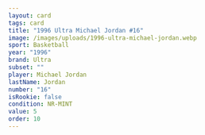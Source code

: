 ```yaml
---
layout: card
tags: card
title: "1996 Ultra Michael Jordan #16"
image: /images/uploads/1996-ultra-michael-jordan.webp
sport: Basketball
year: "1996"
brand: Ultra
subset: ""
player: Michael Jordan
lastName: Jordan
number: "16"
isRookie: false
condition: NR-MINT
value: 5
order: 10
---
```

